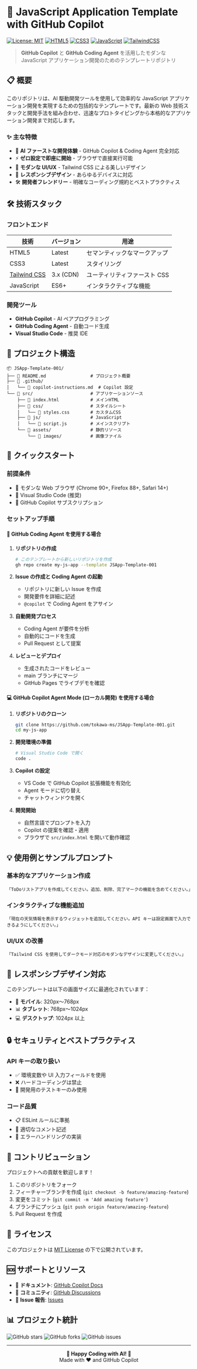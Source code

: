 # 🚀 JavaScript Application Template with GitHub Copilot

[![License: MIT](https://img.shields.io/badge/License-MIT-yellow.svg)](https://opensource.org/licenses/MIT)
[![HTML5](https://img.shields.io/badge/HTML5-E34F26?style=flat&logo=html5&logoColor=white)](https://developer.mozilla.org/docs/Web/HTML)
[![CSS3](https://img.shields.io/badge/CSS3-1572B6?style=flat&logo=css3&logoColor=white)](https://developer.mozilla.org/docs/Web/CSS)
[![JavaScript](https://img.shields.io/badge/JavaScript-F7DF1E?style=flat&logo=javascript&logoColor=black)](https://developer.mozilla.org/docs/Web/JavaScript)
[![TailwindCSS](https://img.shields.io/badge/Tailwind_CSS-38B2AC?style=flat&logo=tailwind-css&logoColor=white)](https://tailwindcss.com/)

> **GitHub Copilot** と **GitHub Coding Agent** を活用したモダンな JavaScript アプリケーション開発のためのテンプレートリポジトリ

## 📋 概要

このリポジトリは、AI 駆動開発ツールを使用して効率的な JavaScript アプリケーション開発を実現するための包括的なテンプレートです。最新の Web 技術スタックと開発手法を組み合わせ、迅速なプロトタイピングから本格的なアプリケーション開発まで対応します。

### ✨ 主な特徴

- 🤖 **AI ファーストな開発体験** - GitHub Copilot & Coding Agent 完全対応
- ⚡ **ゼロ設定で即座に開始** - ブラウザで直接実行可能
- 🎨 **モダンな UI/UX** - Tailwind CSS による美しいデザイン
- 📱 **レスポンシブデザイン** - あらゆるデバイスに対応
- 🛠️ **開発者フレンドリー** - 明確なコーディング規約とベストプラクティス

## 🛠️ 技術スタック

### フロントエンド

| 技術                                     | バージョン | 用途                         |
| ---------------------------------------- | ---------- | ---------------------------- |
| HTML5                                    | Latest     | セマンティックなマークアップ |
| CSS3                                     | Latest     | スタイリング                 |
| [Tailwind CSS](https://tailwindcss.com/) | 3.x (CDN)  | ユーティリティファースト CSS |
| JavaScript                               | ES6+       | インタラクティブな機能       |

### 開発ツール

- **GitHub Copilot** - AI ペアプログラミング
- **GitHub Coding Agent** - 自動コード生成
- **Visual Studio Code** - 推奨 IDE

## 📁 プロジェクト構造

```
📦 JSApp-Template-001/
├── 📄 README.md                 # プロジェクト概要
├── 📄 .github/
│   └── 📄 copilot-instructions.md  # Copilot 設定
└── 📁 src/                      # アプリケーションソース
    ├── 📄 index.html            # メインHTML
    ├── 📁 css/                  # スタイルシート
    │   └── 📄 styles.css        # カスタムCSS
    ├── 📁 js/                   # JavaScript
    │   └── 📄 script.js         # メインスクリプト
    └── 📁 assets/               # 静的リソース
        └── 📁 images/           # 画像ファイル
```

## 🚀 クイックスタート

### 前提条件

- 📌 モダンな Web ブラウザ (Chrome 90+, Firefox 88+, Safari 14+)
- 📌 Visual Studio Code (推奨)
- 📌 GitHub Copilot サブスクリプション

### セットアップ手順

#### 🤖 GitHub Coding Agent を使用する場合

1. **リポジトリの作成**

   ```bash
   # このテンプレートから新しいリポジトリを作成
   gh repo create my-js-app --template JSApp-Template-001
   ```

2. **Issue の作成と Coding Agent の起動**

   - リポジトリに新しい Issue を作成
   - 開発要件を詳細に記述
   - `@copilot` で Coding Agent をアサイン

3. **自動開発プロセス**

   - Coding Agent が要件を分析
   - 自動的にコードを生成
   - Pull Request として提案

4. **レビューとデプロイ**
   - 生成されたコードをレビュー
   - main ブランチにマージ
   - GitHub Pages でライブデモを確認

#### 💻 GitHub Copilot Agent Mode (ローカル開発) を使用する場合

1. **リポジトリのクローン**

   ```bash
   git clone https://github.com/tokawa-ms/JSApp-Template-001.git
   cd my-js-app
   ```

2. **開発環境の準備**

   ```bash
   # Visual Studio Code で開く
   code .
   ```

3. **Copilot の設定**

   - VS Code で GitHub Copilot 拡張機能を有効化
   - Agent モードに切り替え
   - チャットウィンドウを開く

4. **開発開始**
   - 自然言語でプロンプトを入力
   - Copilot の提案を確認・適用
   - ブラウザで `src/index.html` を開いて動作確認

## 💡 使用例とサンプルプロンプト

### 基本的なアプリケーション作成

```
「ToDoリストアプリを作成してください。追加、削除、完了マークの機能を含めてください。」
```

### インタラクティブな機能追加

```
「現在の天気情報を表示するウィジェットを追加してください。API キーは設定画面で入力できるようにしてください。」
```

### UI/UX の改善

```
「Tailwind CSS を使用してダークモード対応のモダンなデザインに変更してください。」
```

## 📱 レスポンシブデザイン対応

このテンプレートは以下の画面サイズに最適化されています：

- 📱 **モバイル**: 320px〜768px
- 📊 **タブレット**: 768px〜1024px
- 💻 **デスクトップ**: 1024px 以上

## 🔒 セキュリティとベストプラクティス

### API キーの取り扱い

- ✅ 環境変数や UI 入力フィールドを使用
- ❌ ハードコーディングは禁止
- 🔐 開発用のテストキーのみ使用

### コード品質

- 📋 ESLint ルールに準拠
- 📝 適切なコメント記述
- 🧪 エラーハンドリングの実装

## 🤝 コントリビューション

プロジェクトへの貢献を歓迎します！

1. このリポジトリをフォーク
2. フィーチャーブランチを作成 (`git checkout -b feature/amazing-feature`)
3. 変更をコミット (`git commit -m 'Add amazing feature'`)
4. ブランチにプッシュ (`git push origin feature/amazing-feature`)
5. Pull Request を作成

## 📄 ライセンス

このプロジェクトは [MIT License](LICENSE) の下で公開されています。

## 🆘 サポートとリソース

- 📖 **ドキュメント**: [GitHub Copilot Docs](https://docs.github.com/en/copilot)
- 💬 **コミュニティ**: [GitHub Discussions](https://github.com/github/copilot-docs/discussions)
- 🐛 **Issue 報告**: [Issues](https://github.com/tokawa-ms/JSApp-Template-001/issues)

## 📊 プロジェクト統計

![GitHub stars](https://img.shields.io/github/stars/tokawa-ms/JSApp-Template-001?style=social)
![GitHub forks](https://img.shields.io/github/forks/tokawa-ms/JSApp-Template-001?style=social)
![GitHub issues](https://img.shields.io/github/issues/tokawa-ms/JSApp-Template-001)

---

<div align="center">
  <strong>🚀 Happy Coding with AI! 🤖</strong><br>
  Made with ❤️ and GitHub Copilot
</div>
